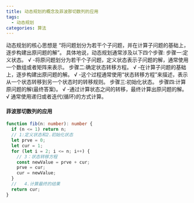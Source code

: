```yaml
---
title: 动态规划的概念及菲波那切数列的应用
tags:
  - 动态规划
categories: 算法
---
```


动态规划的核心思想是 “将问题划分为若干个子问题，并在计算子问题的基础上，逐步构建出原问题的解”。
具体地说，动态规划通常涉及以下四个步骤:
步骤一:定义状态。
√ -将原问题划分为若干个子问题，定义状态表示子问题的解，通常使用一个数组或者矩阵来表示。
步骤二:确定状态转移方程。
√ -在计算子问题的基础上，逐步构建出原问题的解。
√ -这个过程通常使用“状态转移方程”来描述，表示从一个状态转移到另一个状态时的转移规则。
步骤三:初始化状态。
步骤四:计算原问题的解(最终答案)。
√ -通过计算状态之间的转移，最终计算出原问题的解。
√ 通常使用递归或者迭代(循环)的方式计算。

#### 菲波那切数列的应用

```ts
function fib(n: number): number {
  if (n <= 1) return n;
  // 1:定义状态和2.初始化状态
  let prve = 0;
  let cur = 1;
  for (let i = 2; i <= n; i++) {
    // 3：状态转移方程
    const newValue = prve + cur;
    prve = cur;
    cur = newValue;
  }
  //   4.计算最终的结果
  return cur;
}
```
